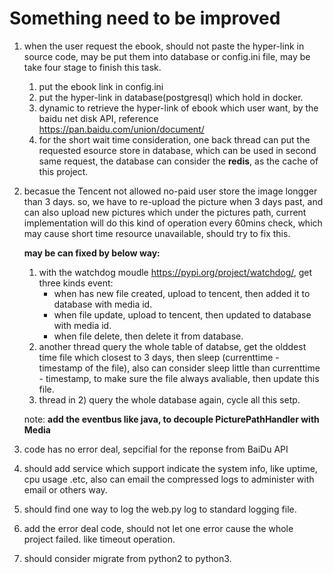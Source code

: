 # Something need to be improved

1. when the user request the ebook, should not paste the hyper-link in source code, may be put them into database or config.ini file, may be take four stage to finish this task.
    1. put the ebook link in config.ini
    2. put the hyper-link in database(postgresql) which hold in docker.
    3. dynamic to retrieve the hyper-link of ebook which user want, by the baidu net disk API, reference https://pan.baidu.com/union/document/
    4. for the short wait time consideration, one back thread can put the requested esource store in database, which can be used in second same request, the database can consider the **redis**, as the cache of this project.
2. becasue the Tencent not allowed no-paid user store the image longger than 3 days. so, we have to re-upload the picture when 3 days past, and can also upload new pictures which under the pictures path, current implementation will do this kind of operation every 60mins check, which may cause short time resource unavailable, should try to fix this.

    **may be can fixed by below way:**

    1. with the watchdog moudle https://pypi.org/project/watchdog/, get three kinds event:
        * when has new file created, upload to tencent, then added it to database with media id.
        * when file update, upload to tencent, then updated to database with media id.
        * when file delete, then delete it from database.
    2. another thread query the whole table of databse, get the olddest time file which closest to 3 days, then sleep (currenttime - timestamp of the file), also can consider sleep little than currenttime - timestamp, to make sure the file always avaliable, then update this file.
    3. thread in 2) query the whole database again, cycle all this setp.

    note: **add the eventbus like java, to decouple PicturePathHandler with Media**
3. code has no error deal, sepcifial for the reponse from BaiDu API

4. should add service which support indicate the system info, like uptime, cpu usage .etc, also can email the compressed logs to administer with email or others way.

5. should find one way to log the web.py log to standard logging file.

6. add the error deal code, should not let one error cause the whole project failed. like timeout operation.

7. should consider migrate from python2 to python3.
